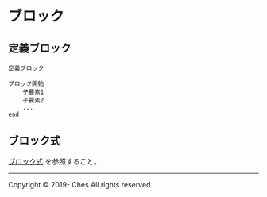 # ブロック

## 定義ブロック

`定義ブロック`

```
ブロック開始
    子要素1
    子要素2
    ...
end
```

## ブロック式

[ブロック式](../expression/index.md#ブロック式) を参照すること。

---

Copyright © 2019- Ches All rights reserved.

